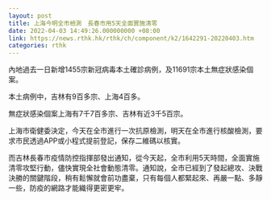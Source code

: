 ```yaml
---
layout: post
title: 上海今明全市檢測　長春市用5天全面實施清零
date: 2022-04-03 14:49:26.000000000 +08:00
link: https://news.rthk.hk/rthk/ch/component/k2/1642291-20220403.htm
categories: rthk
---
```


內地過去一日新增1455宗新冠病毒本土確診病例，及11691宗本土無症狀感染個案。

本土病例中，吉林有9百多宗、上海4百多。

無症狀感染個案上海有7千7百多宗、吉林有近3千5百宗。

上海市衛健委決定，今天在全市進行一次抗原檢測，明天在全市進行核酸檢測，要求市民透過APP或小程式提前登記，保存二維碼以核實。

而吉林長春市疫情防控指揮部發出通知，從今天起，全市利用5天時間，全面實施清零攻堅行動，儘快實現全社會動態清零。通知說，全市已經到了發起總攻、決戰決勝的關鍵階段，稍有鬆懈就會前功盡棄，只有每個人都緊起來、再嚴一點、多靜一些，防疫的網路才能織得更密更牢。
